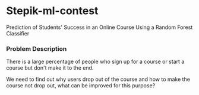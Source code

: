 # Stepik-ml-contest
Prediction of Students' Success in an Online Course Using a Random Forest Classifier

### Problem Description

There is a large percentage of people who sign up for a course or start a course but don't make it to the end.

We need to find out why users drop out of the course and how to make the course not drop out, what can be improved for this purpose?
